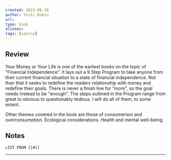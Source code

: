 ```yaml
---
created: 2023-08-10
author: Vicki Robin
url: 
type: book
aliases: 
tags: [source]
---
```

## Review
Your Money or Your Life is one of the earliest books on the topic of "Financial Independence". It lays out a 9 Step Program to take anyone from their current financial situation to a state of financial independence. Not than that it seeks to redefine the readers relationship with money and redefine their goals. There is never a finish line for "more", so the goal needs instead to be "enough". The steps outlined in the Program range from great to obvious to questionably tedious. I will do all of them, to some extent.

Other themes covered in the book are those of consumerism and overconsumption. Ecological considerations. Health and mental well-being.

## Notes
```dataview
LIST FROM [[#]]
```

---